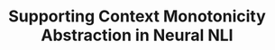 ---
image: 'supporting_monotonicity.png'
title: Supporting Context Monotonicity Abstraction in Neural NLI
blurb:  
authors: Julia Rozanova, Deborah Ferreira, Mokanarangan Thayaparan, Marco Valentino, Andre Freitas
venue: 
--- 